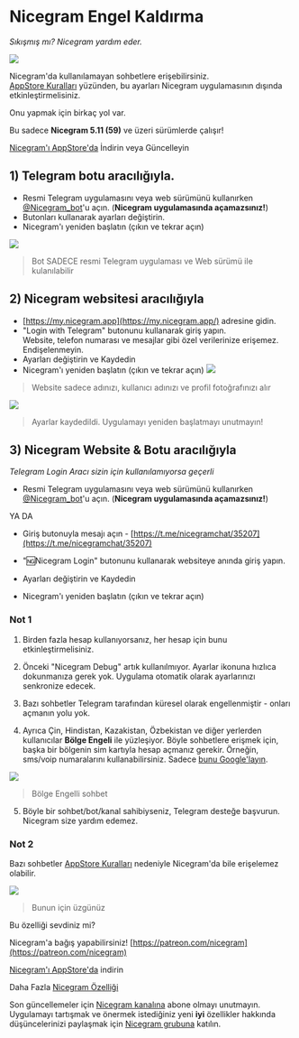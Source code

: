 # Nicegram Engel Kaldırma
_Sıkışmış mı? Nicegram yardım eder._

![](images/ChannelBlockedPornBubble.png)



Nicegram'da kullanılamayan sohbetlere erişebilirsiniz.  
[AppStore Kuralları](https://developer.apple.com/app-store/review/guidelines/#user-generated-content) yüzünden, bu ayarları Nicegram uygulamasının dışında etkinleştirmelisiniz.  

Onu yapmak için birkaç yol var.

Bu sadece **Nicegram 5.11 (59)** ve üzeri sürümlerde çalışır!

[Nicegram'ı AppStore'da](https://itunes.apple.com/app/id1457369322) İndirin veya Güncelleyin



## 1) Telegram botu aracılığıyla.

*   Resmi Telegram uygulamasını veya web sürümünü kullanırken [@Nicegram_bot](https://t.me/nicegram_bot)'u açın. (**Nicegram uygulamasında açamazsınız!**)
*   Butonları kullanarak ayarları değiştirin.
*   Nicegram'ı yeniden başlatın (çıkın ve tekrar açın)

![](images/UnlockBot.png)


> Bot SADECE resmi Telegram uygulaması ve Web sürümü ile kulanılabilir

## 2) Nicegram websitesi aracılığıyla

*   [https://my.nicegram.app](https://my.nicegram.app/) adresine gidin.
*   "Login with Telegram" butonunu kullanarak giriş yapın.  
    Website, telefon numarası ve mesajlar gibi özel verilerinize erişemez. Endişelenmeyin.
*   Ayarları değiştirin ve Kaydedin
*   Nicegram'ı yeniden başlatın (çıkın ve tekrar açın)
![](https://graph.org/file/d9b045ab0ccea7b34d77a.png)


> Website sadece adınızı, kullanıcı adınızı ve profil fotoğrafınızı alır


![](images/MyNicegramAppSettings.png)


> Ayarlar kaydedildi. Uygulamayı yeniden başlatmayı unutmayın!


## 3) Nicegram Website & Botu aracılığıyla

_Telegram Login Aracı sizin için kullanılamıyorsa geçerli_

*   Resmi Telegram uygulamasını veya web sürümünü kullanırken [@Nicegram_bot](https://t.me/nicegram_bot)'u açın. (**Nicegram uygulamasında açamazsınız!**)

<aside>YA DA</aside>

*   Giriş butonuyla mesajı açın - [https://t.me/nicegramchat/35207](https://t.me/nicegramchat/35207)

*   "🆖Nicegram Login" butonunu kullanarak websiteye anında giriş yapın.
*   Ayarları değiştirin ve Kaydedin
*   Nicegram'ı yeniden başlatın (çıkın ve tekrar açın)

### Not 1

1) Birden fazla hesap kullanıyorsanız, her hesap için bunu etkinleştirmelisiniz.

2) Önceki "Nicegram Debug" artık kullanılmıyor. Ayarlar ikonuna hızlıca dokunmanıza gerek yok. Uygulama otomatik olarak ayarlarınızı senkronize edecek.

3) Bazı sohbetler Telegram tarafından küresel olarak engellenmiştir - onları açmanın yolu yok.

4) Ayrıca Çin, Hindistan, Kazakistan, Özbekistan ve diğer yerlerden kullanıcılar **Bölge Engeli** ile yüzleşiyor. Böyle sohbetlere erişmek için, başka bir bölgenin sim kartıyla hesap açmanız gerekir. Örneğin, sms/voip numaralarını kullanabilirsiniz. Sadece [bunu Google'layın](https://www.google.com/search?q=voip+number+for+telegram).

![](images/ChannelBlockedPornMessage.png)

> Bölge Engelli sohbet

5) Böyle bir sohbet/bot/kanal sahibiyseniz, Telegram desteğe başvurun. Nicegram size yardım edemez.  

### Not 2

Bazı sohbetler [AppStore Kuralları](https://developer.apple.com/app-store/review/guidelines/#user-generated-content) nedeniyle Nicegram'da bile erişelemez olabilir.


![](images/UnavailableInNicegram.png)

> Bunun için üzgünüz

Bu özelliği sevdiniz mi?

Nicegram'a bağış yapabilirsiniz! [https://patreon.com/nicegram](https://patreon.com/nicegram)

[Nicegram'ı AppStore'da](https://itunes.apple.com/app/id1457369322) indirin

Daha Fazla [Nicegram Özelliği](/tr/features)

Son güncellemeler için [Nicegram kanalına](https://t.me/nicegramapp) abone olmayı unutmayın. Uygulamayı tartışmak ve önermek istediğiniz yeni **iyi** özellikler hakkında düşüncelerinizi paylaşmak için [Nicegram grubuna](https://t.me/nicegram_tr) katılın.
